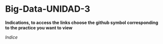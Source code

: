 
# Big-Data-UNIDAD-3

**Indications, to access the links choose the github symbol corresponding to the practice you want to view**

*Indice*

